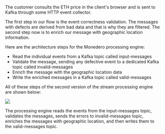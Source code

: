The customer consults the ETH price in the client's browser and is sent to Kafka through some HTTP event collector.

The first step in our flow is the event correctness validation. The messages with defects are derived from bad data and that is why they are filtered. The second step now is to enrich our message with geographic location information.

Here are the architecture steps for the Monedero processing engine:

- Read the individual events from a Kafka topic called input-messages
- Validate the message, sending any defective event to a dedicated Kafka topic called invalid-messages
- Enrich the message with the geographic location data
- Write the enriched messages in a Kafka topic called valid-messages

All of these steps of the second version of the stream processing engine are shown below:

![](https://github.com/fenago/katacoda-scenarios/raw/master/apache-kafka/apache-kafka-message-enrichment/steps/5/1.png)
	
The processing engine reads the events from the input-messages topic, validates the messages, sends the errors to invalid-messages topic, enriches the messages with geographic location, and then writes them to the valid-messages topic.
